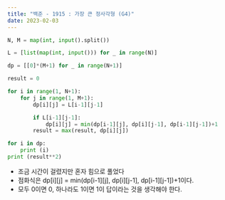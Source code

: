 ```yaml
---
title: "백준 - 1915 : 가장 큰 정사각형 (G4)"
date: 2023-02-03
---
```


```python
N, M = map(int, input().split())

L = [list(map(int, input())) for _ in range(N)]

dp = [[0]*(M+1) for _ in range(N+1)]

result = 0

for i in range(1, N+1):
    for j in range(1, M+1):
        dp[i][j] = L[i-1][j-1]

        if L[i-1][j-1]:
            dp[i][j] = min(dp[i-1][j], dp[i][j-1], dp[i-1][j-1])+1
        result = max(result, dp[i][j])

for i in dp:
    print (i)
print (result**2)
```

- 조금 시간이 걸렸지만 혼자 힘으로 풀었다
- 점화식은 dp[i][j] = min(dp[i-1][j], dp[i][j-1], dp[i-1][j-1])+1이다.
- 모두 0이면 0, 하나라도 1이면 1이 답이라는 것을 생각해야 한다.
